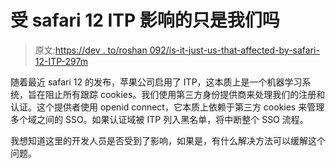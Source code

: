 # 受 safari 12 ITP 影响的只是我们吗

> 原文:[https://dev . to/roshan 092/is-it-just-us-that-affected-by-safari-12-ITP-297m](https://dev.to/roshan092/is-it-just-us-that-is-affected-by-safari-12-itp-297m)

随着最近 safari 12 的发布，苹果公司启用了 ITP，这本质上是一个机器学习系统，旨在阻止所有跟踪 cookies。我们使用第三方身份提供商来处理我们的注册和认证。这个提供者使用 openid connect，它本质上依赖于第三方 cookies 来管理多个域之间的 SSO。如果认证域被 ITP 列入黑名单，将中断整个 SSO 流程。

我想知道这里的开发人员是否受到了影响，如果是，有什么解决方法可以缓解这个问题。